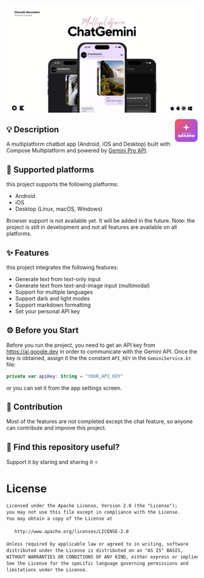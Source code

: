 <p> 
  <img src="./screenshots/cover.jpg" alt="cover">
</p>

<a href="https://getstream.io?utm_source=Github&utm_medium=Github_Repo_Content_Ad&utm_content=Developer&utm_campaign=Github_Android_Video_SDK&utm_term=DevRelOss">
<img src="./screenshots/logo.png" align="right" width="12%"/>
</a>

## 💡 Description

A multiplatform chatbot app (Android, iOS and Desktop) built with Compose Multiplatform and powered by [Gemini Pro API](https://ai.google.dev/docs).

## 📱 Supported platforms
this project supports the following platforms:
* Android
* iOS
* Desktop (Linux, macOS, Windows)

Browser support is not available yet. It will be added in the future.
Note: the project is still in development and not all features are available on all platforms.

## ✨ Features
this project integrates the following features:
* Generate text from text-only input
* Generate text from text-and-image input (multimodal)
* Support for multiple languages
* Support dark and light modes
* Support markdown formatting
* Set your personal API key

## ⚙️ Before you Start

Before you run the project, you need to get an API key from https://ai.google.dev in order to communicate with the Gemini API.
Once the key is obtained, assign it the the constant `API_KEY` in the `GeminiService.kt` file:

```kotlin
private var apiKey: String = "YOUR_API_KEY"
```

or you can set it from the app settings screen.

## 🤝 Contribution

Most of the features are not completed except the chat feature, so anyone can contribute and improve this project.

## 💙 Find this repository useful? 
Support it by staring and sharing it :star:

# License
```xml
Licensed under the Apache License, Version 2.0 (the "License");
you may not use this file except in compliance with the License.
You may obtain a copy of the License at

   http://www.apache.org/licenses/LICENSE-2.0

Unless required by applicable law or agreed to in writing, software
distributed under the License is distributed on an "AS IS" BASIS,
WITHOUT WARRANTIES OR CONDITIONS OF ANY KIND, either express or implied.
See the License for the specific language governing permissions and
limitations under the License.
```

